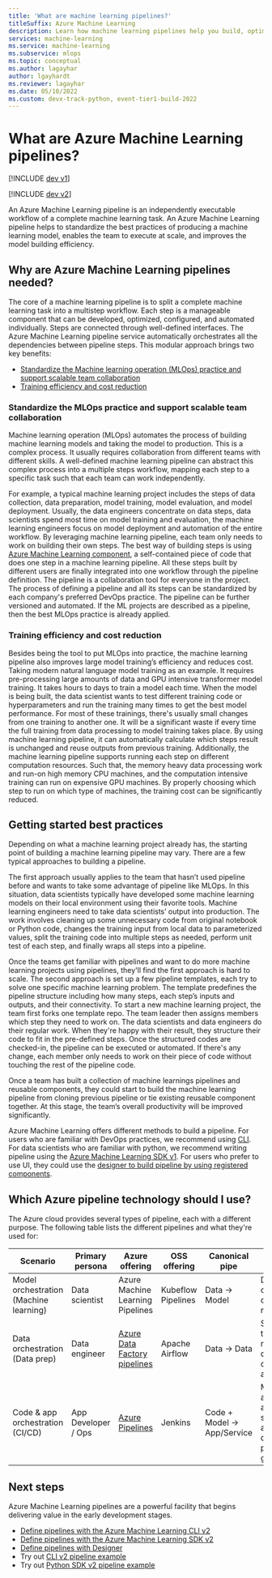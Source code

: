```yaml
---
title: 'What are machine learning pipelines?'
titleSuffix: Azure Machine Learning
description: Learn how machine learning pipelines help you build, optimize, and manage machine learning workflows.
services: machine-learning
ms.service: machine-learning
ms.subservice: mlops
ms.topic: conceptual
ms.author: lagayhar
author: lgayhardt
ms.reviewer: lagayhar
ms.date: 05/10/2022
ms.custom: devx-track-python, event-tier1-build-2022
---
```


# What are Azure Machine Learning pipelines?

[!INCLUDE [dev v1](../../includes/machine-learning-dev-v1.md)]

[!INCLUDE [dev v2](../../includes/machine-learning-dev-v2.md)]

An Azure Machine Learning pipeline is an independently executable workflow of a complete machine learning task. An Azure Machine Learning pipeline helps to standardize the best practices of producing a machine learning model, enables the team to execute at scale, and improves the model building efficiency.

## Why are Azure Machine Learning pipelines needed?

The core of a machine learning pipeline is to split a complete machine learning task into a multistep workflow. Each step is a manageable component that can be developed, optimized, configured, and automated individually. Steps are connected through well-defined interfaces. The Azure Machine Learning pipeline service automatically orchestrates all the dependencies between pipeline steps. This modular approach brings two key benefits:
- [Standardize the Machine learning operation (MLOps) practice and support scalable team collaboration](#standardize-the-mlops-practice-and-support-scalable-team-collaboration)
- [Training efficiency and cost reduction](#training-efficiency-and-cost-reduction)

### Standardize the MLOps practice and support scalable team collaboration

Machine learning operation (MLOps) automates the process of building machine learning models and taking the model to production. This is a complex process. It usually requires collaboration from different teams with different skills. A well-defined machine learning pipeline can abstract this complex process into a multiple steps workflow, mapping each step to a specific task such that each team can work independently.  

For example, a typical machine learning project includes the steps of data collection, data preparation, model training, model evaluation, and model deployment. Usually, the data engineers concentrate on data steps, data scientists spend most time on model training and evaluation, the machine learning engineers focus on model deployment and automation of the entire workflow. By leveraging machine learning pipeline, each team only needs to work on building their own steps. The best way of building steps is using [Azure Machine Learning component](concept-component.md), a self-contained piece of code that does one step in a machine learning pipeline. All these steps built by different users are finally integrated into one workflow through the pipeline definition. The pipeline is a collaboration tool for everyone in the project. The process of defining a pipeline and all its steps can be standardized by each company's preferred DevOps practice. The pipeline can be further versioned and automated. If the ML projects are described as a pipeline, then the best MLOps practice is already applied.  

### Training efficiency and cost reduction

Besides being the tool to put MLOps into practice, the machine learning pipeline also improves large model training’s efficiency and reduces cost. Taking modern natural language model training as an example. It requires pre-processing large amounts of data and GPU intensive transformer model training. It takes hours to days to train a model each time. When the model is being built, the data scientist wants to test different training code or hyperparameters and run the training many times to get the best model performance. For most of these trainings, there's usually small changes from one training to another one. It will be a significant waste if every time the full training from data processing to model training takes place. By using machine learning pipeline, it can automatically calculate which steps result is unchanged and reuse outputs from previous training. Additionally, the machine learning pipeline supports running each step on different computation resources. Such that, the memory heavy data processing work and run-on high memory CPU machines, and the computation intensive training can run on expensive GPU machines. By properly choosing which step to run on which type of machines, the training cost can be significantly reduced.

## Getting started best practices

Depending on what a machine learning project already has, the starting point of building a machine learning pipeline may vary. There are a few typical approaches to building a pipeline.

The first approach usually applies to the team that hasn’t used pipeline before and wants to take some advantage of pipeline like MLOps. In this situation, data scientists typically have developed some machine learning models on their local environment using their favorite tools. Machine learning engineers need to take data scientists’ output into production. The work involves cleaning up some unnecessary code from original notebook or Python code, changes the training input from local data to parameterized values, split the training code into multiple steps as needed, perform unit test of each step, and finally wraps all steps into a pipeline.

Once the teams get familiar with pipelines and want to do more machine learning projects using pipelines, they'll find the first approach is hard to scale. The second approach is set up a few pipeline templates, each try to solve one specific machine learning problem. The template predefines the pipeline structure including how many steps, each step’s inputs and outputs, and their connectivity. To start a new machine learning project, the team first forks one template repo. The team leader then assigns members which step they need to work on. The data scientists and data engineers do their regular work. When they're happy with their result, they structure their code to fit in the pre-defined steps. Once the structured codes are checked-in, the pipeline can be executed or automated. If there's any change, each member only needs to work on their piece of code without touching the rest of the pipeline code. 

Once a team has built a collection of machine learnings pipelines and reusable components, they could start to build the machine learning pipeline from cloning previous pipeline or tie existing reusable component together. At this stage, the team’s overall productivity will be improved significantly.  

Azure Machine Learning offers different methods to build a pipeline. For users who are familiar with DevOps practices, we recommend using [CLI](how-to-create-component-pipelines-cli.md). For data scientists who are familiar with python, we recommend writing pipeline using the [Azure Machine Learning SDK v1](v1/how-to-create-machine-learning-pipelines.md). For users who prefer to use UI, they could use the [designer to build pipeline by using registered components](how-to-create-component-pipelines-ui.md).

<a name="compare"></a>
## Which Azure pipeline technology should I use?

The Azure cloud provides several types of pipeline, each with a different purpose. The following table lists the different pipelines and what they're used for:

| Scenario | Primary persona | Azure offering | OSS offering | Canonical pipe | Strengths |
| -------- | --------------- | -------------- | ------------ | -------------- | --------- |
| Model orchestration (Machine learning) | Data scientist | Azure Machine Learning Pipelines | Kubeflow Pipelines | Data -> Model | Distribution, caching, code-first, reuse | 
| Data orchestration (Data prep) | Data engineer | [Azure Data Factory pipelines](../data-factory/concepts-pipelines-activities.md) | Apache Airflow | Data -> Data | Strongly typed movement, data-centric activities |
| Code & app orchestration (CI/CD) | App Developer / Ops | [Azure Pipelines](https://azure.microsoft.com/services/devops/pipelines/) | Jenkins | Code + Model -> App/Service | Most open and flexible activity support, approval queues, phases with gating |

## Next steps

Azure Machine Learning pipelines are a powerful facility that begins delivering value in the early development stages.

+ [Define pipelines with the Azure Machine Learning CLI v2](./how-to-create-component-pipelines-cli.md)
+ [Define pipelines with the Azure Machine Learning SDK v2](./how-to-create-component-pipeline-python.md)
+ [Define pipelines with Designer](./how-to-create-component-pipelines-ui.md)
+ Try out [CLI v2 pipeline example](https://github.com/Azure/azureml-examples/tree/sdk-preview/cli/jobs/pipelines-with-components)
+ Try out [Python SDK v2 pipeline example](https://github.com/Azure/azureml-examples/tree/main/sdk/python/jobs/pipelines)
